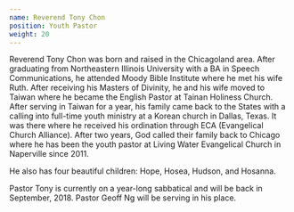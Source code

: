 ```yaml
---
name: Reverend Tony Chon
position: Youth Pastor
weight: 20
---
```


Reverend Tony Chon was born and raised in the Chicagoland area. After graduating from Northeastern Illinois University with a BA in Speech Communications, he attended Moody Bible Institute where he met his wife Ruth. After receiving his Masters of Divinity, he and his wife moved to Taiwan where he became the English Pastor at Tainan Holiness Church. After serving in Taiwan for a year, his family came back to the States with a calling into full-time youth ministry at a Korean church in Dallas, Texas. It was there where he received his ordination through ECA (Evangelical Church Alliance). After two years, God called their family back to Chicago where he has been the youth pastor at Living Water Evangelical Church in Naperville since 2011.

He also has four beautiful children: Hope, Hosea, Hudson, and Hosanna.

Pastor Tony is currently on a year-long sabbatical and will be back in September, 2018. Pastor Geoff Ng will be serving in his place.
